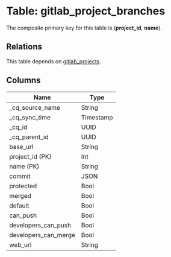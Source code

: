 # Table: gitlab_project_branches

The composite primary key for this table is (**project_id**, **name**).

## Relations

This table depends on [gitlab_projects](gitlab_projects.md).

## Columns

| Name          | Type          |
| ------------- | ------------- |
|_cq_source_name|String|
|_cq_sync_time|Timestamp|
|_cq_id|UUID|
|_cq_parent_id|UUID|
|base_url|String|
|project_id (PK)|Int|
|name (PK)|String|
|commit|JSON|
|protected|Bool|
|merged|Bool|
|default|Bool|
|can_push|Bool|
|developers_can_push|Bool|
|developers_can_merge|Bool|
|web_url|String|